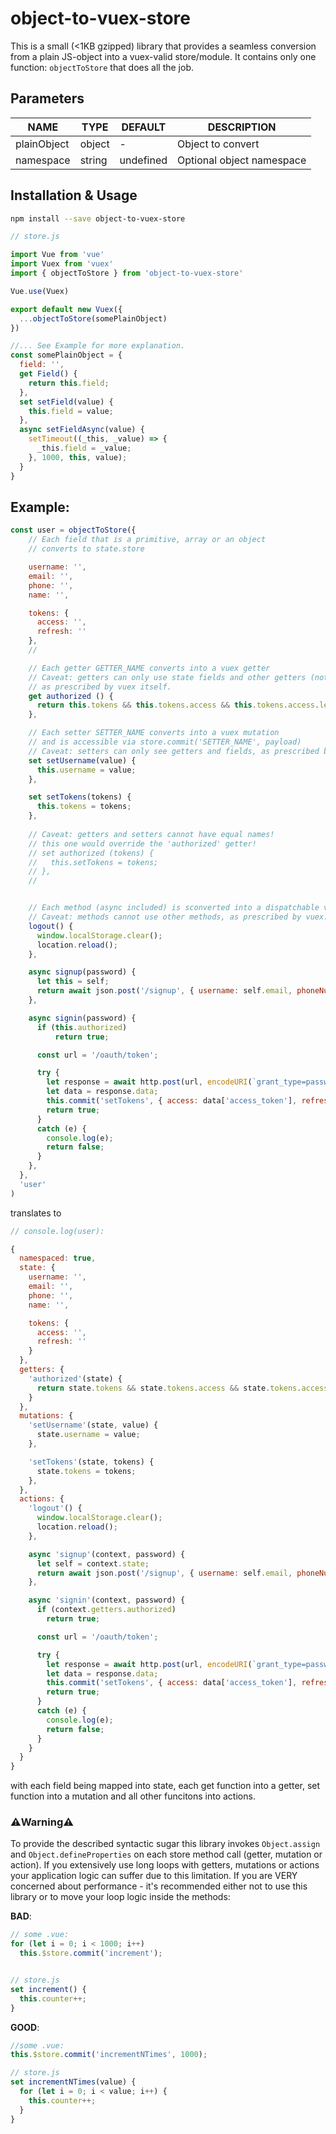 # object-to-vuex-store

This is a small (<1KB gzipped) library that provides a seamless conversion from a plain JS-object into a vuex-valid store/module.
It contains only one function: `objectToStore` that does all the job.

## Parameters

NAME        |  TYPE   |  DEFAULT  | DESCRIPTION
----------- | ------  | --------- | -----------
plainObject | object  |     -     | Object to convert
namespace   | string  | undefined | Optional object namespace

## Installation & Usage

```bash
npm install --save object-to-vuex-store
```

```js
// store.js

import Vue from 'vue'
import Vuex from 'vuex'
import { objectToStore } from 'object-to-vuex-store'

Vue.use(Vuex)

export default new Vuex({
  ...objectToStore(somePlainObject)
})

//... See Example for more explanation.
const somePlainObject = {
  field: '',
  get Field() {
    return this.field;
  },
  set setField(value) {
    this.field = value;
  },
  async setFieldAsync(value) {
    setTimeout((_this, _value) => {
      _this.field = _value;
    }, 1000, this, value);
  }
}

```

## Example:

```js
const user = objectToStore({
    // Each field that is a primitive, array or an object
    // converts to state.store

    username: '',
    email: '',
    phone: '',
    name: '',

    tokens: {
      access: '',
      refresh: ''
    },
    //

    // Each getter GETTER_NAME converts into a vuex getter
    // Caveat: getters can only use state fields and other getters (not setters nor methods),
    // as prescribed by vuex itself.
    get authorized () {
      return this.tokens && this.tokens.access && this.tokens.access.length > 0;
    },

    // Each setter SETTER_NAME converts into a vuex mutation
    // and is accessible via store.commit('SETTER_NAME', payload)
    // Caveat: setters can only see getters and fields, as prescribed by vuex itself.
    set setUsername(value) {
      this.username = value;
    },

    set setTokens(tokens) {
      this.tokens = tokens;
    },
    
    // Caveat: getters and setters cannot have equal names!
    // this one would override the 'authorized' getter!
    // set authorized (tokens) {
    //   this.setTokens = tokens;
    // },
    //


    // Each method (async included) is sconverted into a dispatchable vuex action
    // Caveat: methods cannot use other methods, as prescribed by vuex.
    logout() {
      window.localStorage.clear();
      location.reload();
    },

    async signup(password) {
      let this = self;
      return await json.post('/signup', { username: self.email, phoneNumber: self.phone, firstName: self.name, password });
    },

    async signin(password) {
      if (this.authorized)
          return true;

      const url = '/oauth/token';

      try {
        let response = await http.post(url, encodeURI(`grant_type=password&username=${this.username}&password=${password}`));
        let data = response.data;
        this.commit('setTokens', { access: data['access_token'], refresh: data['refresh_token'] });
        return true;
      }
      catch (e) {
        console.log(e);
        return false;
      }
    },
  },
  'user'
)
```

translates to

```js
// console.log(user):

{
  namespaced: true,
  state: {
    username: '',
    email: '',
    phone: '',
    name: '',

    tokens: {
      access: '',
      refresh: ''
    }
  },
  getters: {
    'authorized'(state) {
      return state.tokens && state.tokens.access && state.tokens.access.length > 0;
    }
  },
  mutations: {
    'setUsername'(state, value) {
      state.username = value;
    },

    'setTokens'(state, tokens) {
      state.tokens = tokens;
    },
  },
  actions: {
    'logout'() {
      window.localStorage.clear();
      location.reload();
    },

    async 'signup'(context, password) {
      let self = context.state;
      return await json.post('/signup', { username: self.email, phoneNumber: self.phone, firstName: self.name, password });
    },

    async 'signin'(context, password) {
      if (context.getters.authorized)
        return true;

      const url = '/oauth/token';

      try {
        let response = await http.post(url, encodeURI(`grant_type=password&username=${context.state.username}&password=${password}`));
        let data = response.data;
        this.commit('setTokens', { access: data['access_token'], refresh: data['refresh_token'] });
        return true;
      }
      catch (e) {
        console.log(e);
        return false;
      }
    }
  }
}
```

with each field being mapped into state, each get function into a getter, set function into a mutation and all other funcitons into actions.


### ⚠️Warning⚠️
To provide the described syntactic sugar this library invokes `Object.assign` and `Object.defineProperties` on each store method call (getter, mutation or action).
If you extensively use long loops with getters, mutations or actions your application logic can suffer due to this limitation.
If you are VERY concerned about performance - it's recommended either not to use this library or to move your loop logic inside the methods:

**BAD**:
```js
// some .vue:
for (let i = 0; i < 1000; i++)
  this.$store.commit('increment');


// store.js
set increment() {
  this.counter++;
}
```

**GOOD**:
```js
//some .vue:
this.$store.commit('incrementNTimes', 1000);

// store.js
set incrementNTimes(value) {
  for (let i = 0; i < value; i++) {
    this.counter++;
  }
}
```